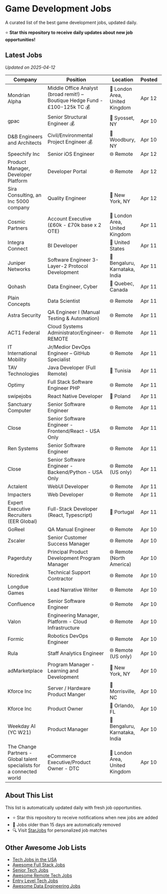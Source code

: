 # Game Development Jobs

A curated list of the best game development jobs, updated daily.

⭐ **Star this repository to receive daily updates about new job opportunities!**

## Latest Jobs

*Updated on 2025-04-12*

| Company | Position | Location | Posted | Apply |
| ------- | -------- | -------- | ------ | ------ |
| Mondrian Alpha | Middle Office Analyst (broad remit!) – Boutique Hedge Fund - £100-125k TC 💰 | 📍 London Area, United Kingdom | Apr 12 | [Apply](https://starjobs.dev/jobs/26b5ccc26a23478d982dcd6cd1f92b7c?utm=github) |
| gpac | Senior Structural Engineer 💰 | 📍 Syosset, NY | Apr 10 | [Apply](https://starjobs.dev/jobs/5ba4d2c854374f549d9755740f4164a2?utm=github) |
| D&B Engineers and Architects | Civil/Environmental Project Engineer 💰 | 📍 Woodbury, NY | Apr 10 | [Apply](https://starjobs.dev/jobs/b4719883fb55419fa67f942c4ed8dd0e?utm=github) |
| Speechify Inc | Senior iOS Engineer | 🌐 Remote | Apr 12 | [Apply](https://starjobs.dev/jobs/5ef8760f30d040f68749cbc90a9fadd4?utm=github) |
| Product Manager, Developer Platform | Developer Portal | 🌐 Remote | Apr 12 | [Apply](https://starjobs.dev/jobs/f7181b8524b04287be8d2929885b8398?utm=github) |
| Sira Consulting, an Inc 5000 company | Quality Engineer | 📍 New York, NY | Apr 12 | [Apply](https://starjobs.dev/jobs/abc5f1f910e542989ca5571403b7f096?utm=github) |
| Cosmic Partners | Account Executive (£60k - £70k base x 2 OTE) | 📍 London Area, United Kingdom | Apr 11 | [Apply](https://starjobs.dev/jobs/784760c4e56843daaf4c803db49255e8?utm=github) |
| Integra Connect | BI Developer | 📍 United States | Apr 11 | [Apply](https://starjobs.dev/jobs/ee83351b81714ece8132ec666899a41d?utm=github) |
| Juniper Networks | Software Engineer 3- Layer-2 Protocol Development | 📍 Bengaluru, Karnataka, India | Apr 11 | [Apply](https://starjobs.dev/jobs/e5013722efdf4e1aa026d8e5e8f25b8c?utm=github) |
| Qohash | Data Engineer, Cyber | 📍 Quebec, Canada | Apr 11 | [Apply](https://starjobs.dev/jobs/51ce4a4d48274d8ab7d53a3ca76a33ae?utm=github) |
| Plain Concepts | Data Scientist | 🌐 Remote | Apr 11 | [Apply](https://starjobs.dev/jobs/b7667de20dbd471797e39f04aac020a8?utm=github) |
| Astra Security | QA Engineer I (Manual Testing & Automation) | 🌐 Remote | Apr 11 | [Apply](https://starjobs.dev/jobs/85efca5dddc84c6e9e29d26461536fc1?utm=github) |
| ACT1 Federal | Cloud Systems Administrator/Engineer-REMOTE | 🌐 Remote | Apr 11 | [Apply](https://starjobs.dev/jobs/23bffc8c31e94b2d86c264e9ebbc5007?utm=github) |
| IT International Mobility | Jr/Medior DevOps Engineer – GitHub Specialist | 🌐 Remote | Apr 11 | [Apply](https://starjobs.dev/jobs/42c3e1fd6c0c4ac99f732a74aa3e871c?utm=github) |
| TAV Technologies | Java Developer (Full Remote) | 📍 Tunisia | Apr 11 | [Apply](https://starjobs.dev/jobs/5dc00366d4144e02b60a7e47d1e841a8?utm=github) |
| Optimy | Full Stack Software Engineer PHP | 🌐 Remote | Apr 11 | [Apply](https://starjobs.dev/jobs/960538b51d444c35916046cb69bf22fa?utm=github) |
| swipejobs | React Native Developer | 📍 Poland | Apr 11 | [Apply](https://starjobs.dev/jobs/e966f5bdfdc241d39415df4c17ccf91a?utm=github) |
| Sanctuary Computer | Senior Software Engineer | 🌐 Remote | Apr 11 | [Apply](https://starjobs.dev/jobs/067e85f104dc4f42963f8a08c33d66c5?utm=github) |
| Close | Senior Software Engineer - Frontend/React - USA Only | 🌐 Remote | Apr 11 | [Apply](https://starjobs.dev/jobs/4cb139ba8e0749baa28f7eacae1e0685?utm=github) |
| Ren Systems | Senior Software Engineer | 🌐 Remote | Apr 11 | [Apply](https://starjobs.dev/jobs/c9cae4f47f654f7da3d4aaa9aec5a876?utm=github) |
| Close | Senior Software Engineer - Backend/Python - USA Only | 🌐 Remote (US only) | Apr 11 | [Apply](https://starjobs.dev/jobs/eacf59d34dd1483094bf827472ba42f9?utm=github) |
| Actalent | WebUI Developer | 🌐 Remote | Apr 11 | [Apply](https://starjobs.dev/jobs/2c658602fbc8499bbd17e0c190a0d406?utm=github) |
| Impacters | Web Developer | 🌐 Remote | Apr 11 | [Apply](https://starjobs.dev/jobs/5f00f8c6ce2641cf943bb1334edf30d1?utm=github) |
| Expert Executive Recruiters (EER Global) | Full-Stack Developer (React, Typescript) | 📍 Portugal | Apr 11 | [Apply](https://starjobs.dev/jobs/89774e92f6f243278ab0e4185b24c783?utm=github) |
| GoReel | QA Manual Engineer | 🌐 Remote | Apr 10 | [Apply](https://starjobs.dev/jobs/c4f333ea63064217b909c3a303116ba0?utm=github) |
| Zscaler | Senior Customer Success Manager | 🌐 Remote | Apr 10 | [Apply](https://starjobs.dev/jobs/41835f96a7fa4d2ba4ce0edf400cdb2e?utm=github) |
| Pagerduty | Principal Product Development Program Manager | 🌐 Remote (North America) | Apr 10 | [Apply](https://starjobs.dev/jobs/ab255c548ceb4658be08a55bc0b8b9b0?utm=github) |
| Noredink | Technical Support Contractor | 🌐 Remote | Apr 10 | [Apply](https://starjobs.dev/jobs/dd6818843a21499a80cec1d244994591?utm=github) |
| Longdue Games | Lead Narrative Writer | 🌐 Remote | Apr 10 | [Apply](https://starjobs.dev/jobs/fcc281c296624170908cc18ed8420240?utm=github) |
| Confluence | Senior Software Engineer | 🌐 Remote | Apr 10 | [Apply](https://starjobs.dev/jobs/bf162e7b3c644f8d86982832ae22d876?utm=github) |
| Valon | Engineering Manager, Platform - Cloud Infrastructure | 🌐 Remote | Apr 10 | [Apply](https://starjobs.dev/jobs/814c7731525b4d419f6e9e579ae6a378?utm=github) |
| Formic | Robotics DevOps Engineer | 🌐 Remote | Apr 10 | [Apply](https://starjobs.dev/jobs/52869811d15e4f44ac684218fc2b9f18?utm=github) |
| Rula | Staff Analytics Engineer | 🌐 Remote (US only) | Apr 10 | [Apply](https://starjobs.dev/jobs/50d66a76159a45af88564d8304f50afc?utm=github) |
| adMarketplace | Program Manager - Learning and Development | 📍 New York, NY | Apr 10 | [Apply](https://starjobs.dev/jobs/72f012ad107c4ad0b0b7c6b808ea99cb?utm=github) |
| Kforce Inc | Server / Hardware Product Manger | 📍 Morrisville, NC | Apr 10 | [Apply](https://starjobs.dev/jobs/f4399dfa9989458589078cad39416bb0?utm=github) |
| Kforce Inc | Product Owner | 📍 Orlando, FL | Apr 10 | [Apply](https://starjobs.dev/jobs/cf95d910373349d08ea1fdfc58c14fe7?utm=github) |
| Weekday AI (YC W21) | Product Manager | 📍 Bengaluru, Karnataka, India | Apr 10 | [Apply](https://starjobs.dev/jobs/b619d859f67644f5a59be645e122ba4d?utm=github) |
| The Change Partners - Global talent specialists for a connected world | eCommerce Executive/Product Owner - DTC | 📍 London Area, United Kingdom | Apr 10 | [Apply](https://starjobs.dev/jobs/dac709ee3eef4d4e98afcd0c34e8fc9d?utm=github) |


## About This List

This list is automatically updated daily with fresh job opportunities.

* ⭐ Star this repository to receive notifications when new jobs are added
* 🔄 Jobs older than 15 days are automatically removed
* 🔍 Visit [StarJobs](https://starjobs.dev?utm=github) for personalized job matches

## Other Awesome Job Lists

* [Tech Jobs in the USA](https://github.com/bansalnagesh/tech-jobs-usa)
* [Awesome Full Stack Jobs](https://github.com/bansalnagesh/awesome-fullstack-jobs)
* [Senior Tech Jobs](https://github.com/bansalnagesh/senior-tech-jobs)
* [Awesome Remote Tech Jobs](https://github.com/bansalnagesh/awesome-remote-tech-jobs)
* [Entry Level Tech Jobs](https://github.com/bansalnagesh/entry-level-tech-jobs)
* [Awesome Data Engineering Jobs](https://github.com/bansalnagesh/awesome-data-jobs)
